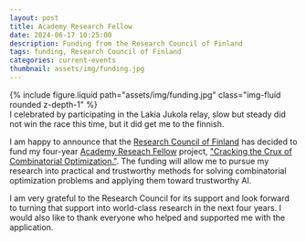 ```yaml
---
layout: post
title: Academy Research Fellow 
date: 2024-06-17 10:25:00
description: Funding from the Research Council of Finland
tags: funding, Research Council of Finland
categories: current-events
thumbnail: assets/img/funding.jpg
---
```


<div class="row mt-3">
    <div class="col-sm mt-3 mt-md-0">
        {% include figure.liquid path="assets/img/funding.jpg" class="img-fluid rounded z-depth-1" %}
    </div>
</div>
<div class="caption">
I celebrated by participating in the Lakia Jukola relay, slow but steady did not win the race this time, but it did get me to the finnish. 
</div>

I am happy to announce that the [Research Council of Finland](https://www.aka.fi/) has decided to fund my four-year [Academy Reseach Fellow](https://www.aka.fi/suomen-akatemian-toiminta/ajankohtaista/tiedotteet-ja-uutiset/2024/luonnontieteiden-ja-tekniikan-tutkimuksen-akatemiatutkijat-ja-akatemiahankkeet-on-valittu/) project, ["Cracking the Crux of Combinatorial Optimization."](https://research.fi/en/results/funding/81503). The funding will allow me to pursue my research into practical and trustworthy methods for solving combinatorial optimization problems and applying them toward trustworthy AI.

I am very grateful to the Research Council for its support and look forward to turning that support into world-class research in the next four years. I would also like to thank everyone who helped and supported me with the application.
